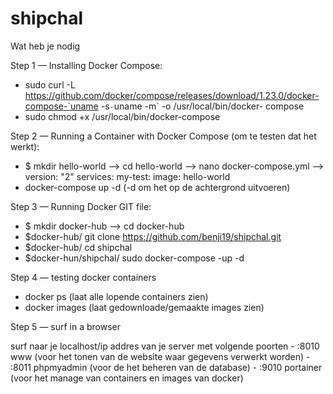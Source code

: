 # shipchal
Wat heb je nodig

Step 1 — Installing Docker Compose:

   - sudo curl -L https://github.com/docker/compose/releases/download/1.23.0/docker-compose-`uname -s`-`uname -m` -o /usr/local/bin/docker-      compose
   - sudo chmod +x /usr/local/bin/docker-compose

Step 2 — Running a Container with Docker Compose (om te testen dat het werkt):

   - $ mkdir hello-world --> cd hello-world --> nano docker-compose.yml -->  version: "2"
                                                                           services:
                                                                               my-test:
                                                                                   image: hello-world
   - docker-compose up -d   (-d om het op de achtergrond uitvoeren)

Step 3 — Running Docker GIT file:

   - $ mkdir docker-hub --> cd docker-hub
   - $docker-hub/ git clone https://github.com/benji19/shipchal.git
   - $docker-hub/ cd shipchal
   - $docker-hun/shipchal/ sudo docker-compose -up -d
   
Step 4 — testing docker containers

   - docker ps       (laat alle lopende containers zien)
   - docker images   (laat gedownloade/gemaakte images zien)
   
Step 5 — surf in a browser

   surf naar je localhost/ip addres van je server met volgende poorten
      - :8010  www            (voor het tonen van de website waar gegevens verwerkt worden)
      - :8011  phpmyadmin     (voor de het beheren van de database)
      - :9010  portainer      (voor het manage van containers en images van docker)

